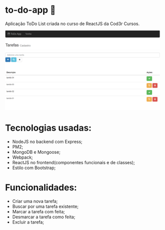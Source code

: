 # to-do-app 📅
 Aplicação ToDo List criada no curso de ReactJS da Cod3r Cursos.
 
 <img src="print-app.png" width="600px"/>
 
 # Tecnologias usadas:
  * NodeJS no backend com Express;
  * PM2;
  * MongoDB e Mongoose;
  * Webpack;
  * ReactJS no frontend(componentes funcionais e de classes);
  * Estilo com Bootstrap;

# Funcionalidades:
 * Criar uma nova tarefa;
 * Buscar por uma tarefa existente;
 * Marcar a tarefa com feita;
 * Desmarcar a tarefa como feita;
 * Excluir a tarefa;
